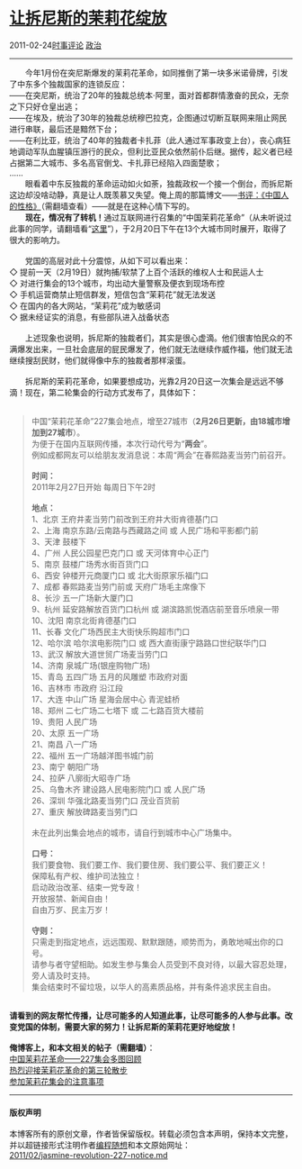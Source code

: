 <!DOCTYPE html>
<html xmlns="http://www.w3.org/1999/xhtml" xml:lang="zh-CN">
<head>
<meta http-equiv="Content-Type" content="text/html; charset=utf-8" />
<meta name="generator" content="Python script by program.think@gmail.com" />
<meta name="provider" content="program-think.blogspot.com" />
<link type="text/css" rel="stylesheet" href="../../css/program-think.css" />
<title>让拆尼斯的茉莉花绽放 - 编程随想的博客</title>
</head>
<body>
<div id="main" style="width:100%;">
<h1><a href="../../index.md" title="回到首页">让拆尼斯的茉莉花绽放</a></h1>
<div class="post-info"><span class="date-header">2011-02-24</span><a href="../../tags/E697B6E4BA8BE8AF84E8AEBA.md" class="tag">时事评论</a> <a href="../../tags/E694BFE6B2BB.md" class="tag">政治</a> </div>
<hr>
<div class="post">
&#12288;&#12288;今年1月份在突尼斯爆发的茉莉花革命，如同推倒了第一块多米诺骨牌，引发了中东多个独裁国家的连锁反应：<br />——在突尼斯，统治了20年的独裁总统本·阿里，面对首都群情激奋的民众，无奈之下只好仓皇出逃；<br />——在埃及，统治了30年的独裁总统穆巴拉克，企图通过切断互联网来阻止网民进行串联，最后还是黯然下台；<br />——在利比亚，统治了40年的独裁者卡扎菲（此人通过军事政变上台），丧心病狂地调动军队血腥镇压游行的民众，但利比亚民众依然前仆后继。据传，起义者已经占据第二大城市、多名高官倒戈、卡扎菲已经陷入四面楚歌；<br />......<br />&#12288;&#12288;眼看着中东反独裁的革命运动如火如荼，独裁政权一个接一个倒台，而拆尼斯这边却没啥动静，真是让人既羡慕又失望。俺上周的那篇博文——<a href="../../2011/02/book-review-chinese-characteristics.md" target="_blank">书评：《中国人的性格》</a>（需翻墙查看）——就是在这种心情下写的。<br />&#12288;&#12288;<b>现在，情况有了转机！</b>通过互联网进行召集的“中国茉莉花革命”（从未听说过此事的同学，请翻墙看“<a href="http://zh.wikipedia.org/wiki/%E4%B8%AD%E5%9C%8B%E8%8C%89%E8%8E%89%E8%8A%B1%E9%9D%A9%E5%91%BD" target="_blank" rel="nofollow">这里</a>”），于2月20日下午在13个大城市同时展开，取得了很大的影响力。<!--program-think--><br /><br />&#12288;&#12288;党国的高层对此十分震惊，从如下可以看出来：<br />◇ 提前一天（2月19日）就拘捕/软禁了上百个活跃的维权人士和民运人士<br />◇ 对进行集会的13个城市，均出动大量警察及便衣到现场布控<br />◇ 手机运营商禁止短信群发，短信包含“茉莉花”就无法发送<br />◇ 在国内的各大网站，“茉莉花”成为敏感词<br />◇ 据未经证实的消息，有些部队进入战备状态<br /><br />&#12288;&#12288;上述现象也说明，拆尼斯的独裁者们，其实是很心虚滴。他们很害怕民众的不满爆发出来，一旦社会底层的屁民爆发了，他们就无法继续作威作福，他们就无法继续搜刮民财，他们就得像中东的独裁者那样滚蛋。<br /><br />&#12288;&#12288;拆尼斯的茉莉花革命，如果要想成功，光靠2月20日这一次集会是远远不够滴！现在，第二轮集会的行动方式发布了，具体如下：<br /><br /><blockquote>中国“茉莉花革命”227集会地点，增至27城市（<b>2月26日更新，由18城市增加到27城市</b>）。<br />为便于在国内互联网传播，本次行动代号为“<b>两会</b>”。<br />例如成都网友可以给朋友发消息说：本周“两会”在春熙路麦当劳门前召开。<br /><br /><b>时间：</b><br />2011年2月27日开始 每周日下午2时<br /><br /><b>地点：</b><br />1、北京 王府井麦当劳门前改到王府井大街肯德基门口<br />2、上海 南京东路/云南路与西藏路之间 或 人民广场和平影都门前<br />3、天津 鼓楼下<br />4、广州 人民公园星巴克门口 或 天河体育中心正门<br />5、南京 鼓楼广场秀水街百货门口<br />6、西安 钟楼开元商厦门口 或 北大街原家乐福门口<br />7、成都 春熙路麦当劳门前或 天府广场毛主席像下<br />8、长沙 五一广场新大厦门口<br />9、杭州 延安路解放百货门口杭州 或 湖滨路凯悦酒店前至音乐喷泉一带<br />10、沈阳 南京北街肯德基门口<br />11、长春 文化广场西民主大街快乐购超市门口<br />12、哈尔滨 哈尔滨电影院门口 或 西大直街康宁路路口世纪联华门口<br />13、武汉 解放大道世贸广场麦当劳门口<br />14、济南 泉城广场(银座购物广场)<br />15、青岛 五四广场 五月的风雕塑 市政府对面<br />16、吉林市 市政府 沿江段<br />17、大连 中山广场 星海会居中心 青泥蛙桥<br />18、郑州 二七广场二七塔下 或 二七路百货大楼前<br />19、贵阳 人民广场<br />20、太原 五一广场<br />21、南昌 八一广场<br />22、福州 五一广场越洋图书城门前<br />23、南宁 朝阳广场<br />24、拉萨 八廓街大昭寺广场<br />25、乌鲁木齐 建设路人民电影院门口 或 人民广场<br />26、深圳 华强北路麦当劳门口 茂业百货前<br />27、重庆 解放碑路麦当劳门口<br /><br />未在此列出集会地点的城市，请自行到城市中心广场集中。<br /><br /><b>口号：</b><br />我们要食物、我们要工作、我们要住房、我们要公平、我们要正义！<br />保障私有产权、维护司法独立！<br />启动政治改革、结束一党专政！<br />开放报禁、新闻自由！<br />自由万岁、民主万岁！<br /><br /><b>守则：</b><br />只需走到指定地点，远远围观、默默跟随，顺势而为，勇敢地喊出你的口号。<br />请参与者守望相助。如发生参与集会人员受到不良对待，以最大容忍处理，旁人请及时支持。<br />集会结束时不留垃圾，以华人的高素质品格，并有条件追求民主自由。<br /></blockquote><br /><b>请看到的网友帮忙传播，让尽可能多的人知道此事，让尽可能多的人参与此事。改变党国的体制，需要大家的努力！让拆尼斯的茉莉花更好地绽放！</b><br /><br /><b>俺博客上，和本文相关的帖子（需翻墙）</b>：<br /><a href="../../2011/03/jasmine-revolution-227-photo.md">中国茉莉花革命——227集会多图回顾</a><br /><a href="../../2011/03/jasmine-revolution-306-notice.md">热烈迎接茉莉花革命的第三轮散步</a><br /><a href="../../2011/03/jasmine-revolution-how-to.md">参加茉莉花集会的注意事项</a><div class="blogger-post-footer">
</div>
<hr>
<div class="copyright">
<h4>版权声明</h4>
本博客所有的原创文章，作者皆保留版权。转载必须包含本声明，保持本文完整，并以超链接形式注明作者<a href="mailto:program.think@gmail.com">编程随想</a>和本文原始网址：<br>
<a href="2011/02/jasmine-revolution-227-notice.md">2011/02/jasmine-revolution-227-notice.md</a>
</div>
</div>
</body>
</html>
